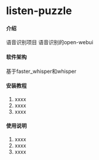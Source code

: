 # listen-puzzle

#### 介绍
语音识别项目
语音识别的open-webui

#### 软件架构
基于faster_whisper和whisper


#### 安装教程

1.  xxxx
2.  xxxx
3.  xxxx

#### 使用说明

1.  xxxx
2.  xxxx
3.  xxxx


